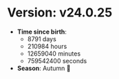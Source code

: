 # Version: v24.0.25
- **Time since birth**:
  - 8791 days
  - 210984 hours
  - 12659040 minutes
  - 759542400 seconds
- **Season**: Autumn 🍁
